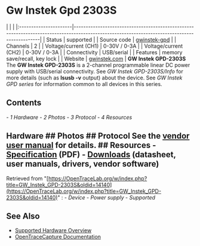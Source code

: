 # Gw Instek Gpd 2303S
| | | |:----------------------|----------------------------------------------------------------------------------------------------------------------------------------------| | Status | supported | | Source code | [gwinstek-gpd](http://github.com/OpenTraceLab/?p=OpenTraceCapture.git;a=tree;f=src/hardware/gwinstek-gpd) | | Channels | 2 | | Voltage/current (CH1) | 0-30V / 0-3A | | Voltage/current (CH2) | 0-30V / 0-3A | | Connectivity | USB/serial | | Features | memory save/recall, key lock | | Website | [gwinstek.com](https://www.gwinstek.com/en-US/products/detail/GPD-Series) | **GW Instek GPD-2303S** The **GW Instek GPD-2303S** is a 2-channel programmable linear DC power supply with USB/serial connectivity. See *GW Instek GPD-2303S/Info* for more details (such as **lsusb -v** output) about the device. See *GW Instek GPD series* for information common to all devices in this series.
## Contents
\- *1 Hardware* \- *2 Photos* \- *3 Protocol* \- *4 Resources*
## Hardware ## Photos ## Protocol See the [vendor user manual](https://www.gwinstek.com/en-US/products/downloadSeriesDownNew/7840/1477) for details. ## Resources \- [Specification](https://www.gwinstek.com/en-US/products/downloadSeriesSpec/1479) (PDF) \- [Downloads](https://www.gwinstek.com/en-US/products/detail/GPD-Series) (datasheet, user manuals, drivers, vendor software)
Retrieved from "[https://OpenTraceLab.org/w/index.php?title=GW_Instek_GPD-2303S&oldid=14140](https://OpenTraceLab.org/w/index.php?title=GW_Instek_GPD-2303S&oldid=14140)"
: \- *Device* \- *Power supply* \- *Supported*
## See Also
- [Supported Hardware Overview](../supported-hardware.md)
- [OpenTraceCapture Documentation](../../opentracecapture/overview.md)
